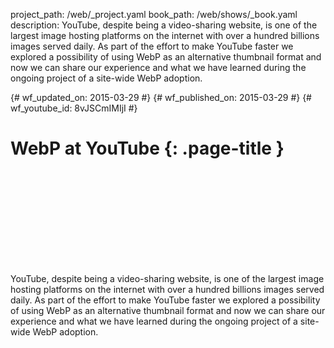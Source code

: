project_path: /web/_project.yaml book_path: /web/shows/_book.yaml description: YouTube, despite being a video-sharing website, is one of the largest image hosting platforms on the internet with over a hundred billions images served daily. As part of the effort to make YouTube faster we explored a possibility of using WebP as an alternative thumbnail format and now we can share our experience and what we have learned during the ongoing project of a site-wide WebP adoption.

{# wf_updated_on: 2015-03-29 #} {# wf_published_on: 2015-03-29 #} {# wf_youtube_id: 8vJSCmIMIjI #}

# WebP at YouTube {: .page-title }

<div class="video-wrapper">
  <iframe class="devsite-embedded-youtube-video" data-video-id="8vJSCmIMIjI"
          data-autohide="1" data-showinfo="0" frameborder="0" allowfullscreen>
  </iframe>
</div>

YouTube, despite being a video-sharing website, is one of the largest image hosting platforms on the internet with over a hundred billions images served daily. As part of the effort to make YouTube faster we explored a possibility of using WebP as an alternative thumbnail format and now we can share our experience and what we have learned during the ongoing project of a site-wide WebP adoption.